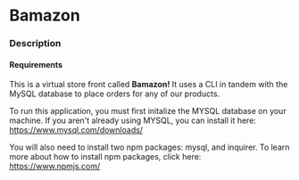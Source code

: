 # Bamazon

### Description

#### Requirements

This is a virtual store front called **Bamazon!** It uses a CLI in tandem with the MySQL database to place orders for any of our products. 

To run this application, you must first initalize the MYSQL database on your machine. If you aren't already using MYSQL, you can install it here: https://www.mysql.com/downloads/

You will also need to install two npm packages: mysql, and inquirer. To learn more about how to install npm packages, click here: https://www.npmjs.com/
